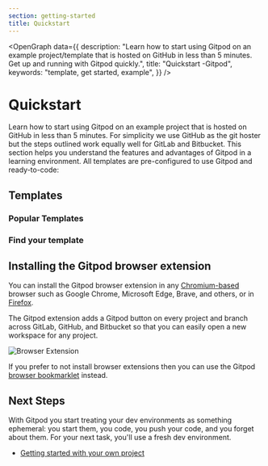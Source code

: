 ```yaml
---
section: getting-started
title: Quickstart
---
```


<script context="module">
  export const prerender = true;
</script>

<script lang="ts">
  import PopularQuickstart from "$lib/components/docs/quickstart/popular-quickstart.svelte";
  import QuickstartSearch from "$lib/components/docs/quickstart/quickstart-search.svelte";
  import OpenGraph from "$lib/components/open-graph.svelte";
</script>

<OpenGraph
data={{
    description:
      "Learn how to start using Gitpod on an example project/template that is hosted on GitHub in less than 5 minutes. Get up and running with Gitpod quickly.",
    title: "Quickstart -Gitpod",
    keywords: "template, get started, example",
  }}
/>

# Quickstart

Learn how to start using Gitpod on an example project that is hosted on GitHub in less than 5 minutes. For simplicity we use GitHub as the git hoster but the steps outlined work equally well for GitLab and Bitbucket. This section helps you understand the features and advantages of Gitpod in a learning environment. All templates are pre-configured to use Gitpod and ready-to-code:

## Templates

### Popular Templates

<PopularQuickstart />

### Find your template

<QuickstartSearch />

## Installing the Gitpod browser extension

You can install the Gitpod browser extension in any [Chromium-based](https://chrome.google.com/webstore/detail/gitpod-online-ide/dodmmooeoklaejobgleioelladacbeki) browser such as Google Chrome, Microsoft Edge, Brave, and others, or in [Firefox](https://addons.mozilla.org/firefox/addon/gitpod/).

The Gitpod extension adds a Gitpod button on every project and branch across GitLab, GitHub, and Bitbucket so that you can easily open a new workspace for any project.

![Browser Extension](/images/docs/browser-extension-lense.png)

If you prefer to not install browser extensions then you can use the Gitpod [browser bookmarklet](/docs/configure/user-settings/browser-bookmarklet) instead.

## Next Steps

With Gitpod you start treating your dev environments as something ephemeral: you start them, you code, you push your code, and you forget about them. For your next task, you'll use a fresh dev environment.

- [Getting started with your own project](/docs/introduction/getting-started)
